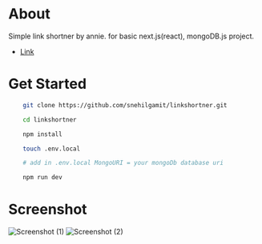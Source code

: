 # About

Simple link shortner by annie. for basic next.js(react), mongoDB.js project.
- [Link](https://limk.site)

# Get Started

```bash
    git clone https://github.com/snehilgamit/linkshortner.git

    cd linkshortner

    npm install

    touch .env.local

    # add in .env.local MongoURI = your mongoDb database uri

    npm run dev
```
# Screenshot

![Screenshot (1)](https://limk.site/screenshot01.png)
![Screenshot (2)](https://limk.site/screenshot02.png)


